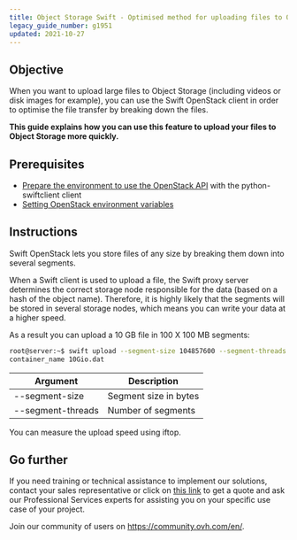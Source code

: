 ```yaml
---
title: Object Storage Swift - Optimised method for uploading files to Object Storage
legacy_guide_number: g1951
updated: 2021-10-27
---
```



## Objective

When you want to upload large files to Object Storage (including videos or disk images for example), you can use the Swift OpenStack client in order to optimise the file transfer by breaking down the files.

**This guide explains how you can use this feature to upload your files to Object Storage more quickly.**

## Prerequisites

- [Prepare the environment to use the OpenStack API](/pages/public_cloud/compute/prepare_the_environment_for_using_the_openstack_api) with the python-swiftclient client
- [Setting OpenStack environment variables](/pages/public_cloud/compute/loading_openstack_environment_variables)

## Instructions

Swift OpenStack lets you store files of any size by breaking them down into several segments.

When a Swift client is used to upload a file, the Swift proxy server determines the correct storage node responsible for the data (based on a hash of the object name).
Therefore, it is highly likely that the segments will be stored in several storage nodes, which means you can write your data at a higher speed.

As a result you can upload a 10 GB file in 100 X 100 MB segments:


```bash
root@server:~$ swift upload --segment-size 104857600 --segment-threads 100
container_name 10Gio.dat
```

|Argument|Description|
|---|---|
|--segment-size|Segment size in bytes|
|--segment-threads|Number of segments|


You can measure the upload speed using iftop.

## Go further

If you need training or technical assistance to implement our solutions, contact your sales representative or click on [this link](https://www.ovhcloud.com/en-au/professional-services/) to get a quote and ask our Professional Services experts for assisting you on your specific use case of your project.

Join our community of users on <https://community.ovh.com/en/>.